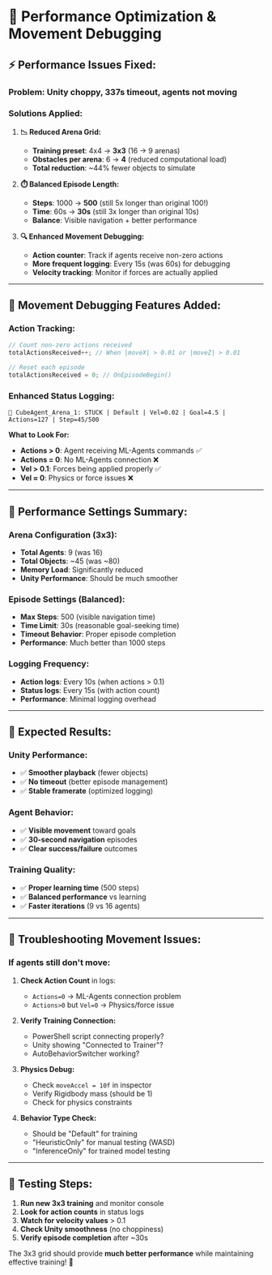 # 🚀 Performance Optimization & Movement Debugging

## ⚡ **Performance Issues Fixed:**

### **Problem:** Unity choppy, 337s timeout, agents not moving

### **Solutions Applied:**

1. **📉 Reduced Arena Grid:**

   - **Training preset**: 4x4 → **3x3** (16 → 9 arenas)
   - **Obstacles per arena**: 6 → **4** (reduced computational load)
   - **Total reduction**: ~44% fewer objects to simulate

2. **⏱️ Balanced Episode Length:**

   - **Steps**: 1000 → **500** (still 5x longer than original 100!)
   - **Time**: 60s → **30s** (still 3x longer than original 10s)
   - **Balance**: Visible navigation + better performance

3. **🔍 Enhanced Movement Debugging:**
   - **Action counter**: Track if agents receive non-zero actions
   - **More frequent logging**: Every 15s (was 60s) for debugging
   - **Velocity tracking**: Monitor if forces are actually applied

---

## 🐛 **Movement Debugging Features Added:**

### **Action Tracking:**

```csharp
// Count non-zero actions received
totalActionsReceived++; // When |moveX| > 0.01 or |moveZ| > 0.01

// Reset each episode
totalActionsReceived = 0; // OnEpisodeBegin()
```

### **Enhanced Status Logging:**

```
🤖 CubeAgent_Arena_1: STUCK | Default | Vel=0.02 | Goal=4.5 | Actions=127 | Step=45/500
```

**What to Look For:**

- **Actions > 0**: Agent receiving ML-Agents commands ✅
- **Actions = 0**: No ML-Agents connection ❌
- **Vel > 0.1**: Forces being applied properly ✅
- **Vel ≈ 0**: Physics or force issues ❌

---

## 🔧 **Performance Settings Summary:**

### **Arena Configuration (3x3):**

- **Total Agents**: 9 (was 16)
- **Total Objects**: ~45 (was ~80)
- **Memory Load**: Significantly reduced
- **Unity Performance**: Should be much smoother

### **Episode Settings (Balanced):**

- **Max Steps**: 500 (visible navigation time)
- **Time Limit**: 30s (reasonable goal-seeking time)
- **Timeout Behavior**: Proper episode completion
- **Performance**: Much better than 1000 steps

### **Logging Frequency:**

- **Action logs**: Every 10s (when actions > 0.1)
- **Status logs**: Every 15s (with action count)
- **Performance**: Minimal logging overhead

---

## 🎯 **Expected Results:**

### **Unity Performance:**

- ✅ **Smoother playback** (fewer objects)
- ✅ **No timeout** (better episode management)
- ✅ **Stable framerate** (optimized logging)

### **Agent Behavior:**

- ✅ **Visible movement** toward goals
- ✅ **30-second navigation** episodes
- ✅ **Clear success/failure** outcomes

### **Training Quality:**

- ✅ **Proper learning time** (500 steps)
- ✅ **Balanced performance** vs learning
- ✅ **Faster iterations** (9 vs 16 agents)

---

## 🚨 **Troubleshooting Movement Issues:**

### **If agents still don't move:**

1. **Check Action Count** in logs:

   - `Actions=0` → ML-Agents connection problem
   - `Actions>0` but `Vel=0` → Physics/force issue

2. **Verify Training Connection:**

   - PowerShell script connecting properly?
   - Unity showing "Connected to Trainer"?
   - AutoBehaviorSwitcher working?

3. **Physics Debug:**

   - Check `moveAccel = 10f` in inspector
   - Verify Rigidbody mass (should be 1)
   - Check for physics constraints

4. **Behavior Type Check:**
   - Should be "Default" for training
   - "HeuristicOnly" for manual testing (WASD)
   - "InferenceOnly" for trained model testing

---

## 🎲 **Testing Steps:**

1. **Run new 3x3 training** and monitor console
2. **Look for action counts** in status logs
3. **Watch for velocity values** > 0.1
4. **Check Unity smoothness** (no choppiness)
5. **Verify episode completion** after ~30s

The 3x3 grid should provide **much better performance** while maintaining effective training! 🚀
